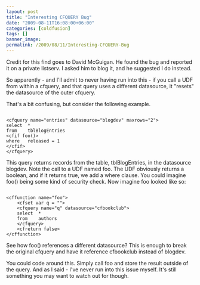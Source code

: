 ```yaml
---
layout: post
title: "Interesting CFQUERY Bug"
date: "2009-08-11T16:08:00+06:00"
categories: [coldfusion]
tags: []
banner_image: 
permalink: /2009/08/11/Interesting-CFQUERY-Bug
---
```


Credit for this find goes to David McGuigan. He found the bug and reported it on a private listserv. I asked him to blog it, and he suggested I do instead. 

So apparently - and I'll admit to never having run into this - if you call a UDF from within a cfquery, and that query uses a different datasource, it "resets" the datasource of the outer cfquery.

That's a bit confusing, but consider the following example.

<code>
&lt;cfquery name="entries" datasource="blogdev" maxrows="2"&gt;
select	*
from	tblBlogEntries
&lt;cfif foo()&gt;
where	released = 1
&lt;/cfif&gt;
&lt;/cfquery&gt;
</code>

This query returns records from the table, tblBlogEntries, in the datasource blogdev. Note the call to a UDF named foo. The UDF obviously returns a boolean, and if it returns true, we add a where clause. You could imagine foo() being some kind of security check. Now imagine foo looked like so:

<code>
&lt;cffunction name="foo"&gt;
	&lt;cfset var q = ""&gt;
	&lt;cfquery name="q" datasource="cfbookclub"&gt;
	select	*
	from	authors
	&lt;/cfquery&gt;
	&lt;cfreturn false&gt;
&lt;/cffunction&gt;
</code>

See how foo() references a different datasource? This is enough to break the original cfquery and have it reference cfbookclub instead of blogdev. 

You could code around this. Simply call foo and store the result outside of the query. And as I said - I've never run into this issue myself. It's still something you may want to watch out for though.